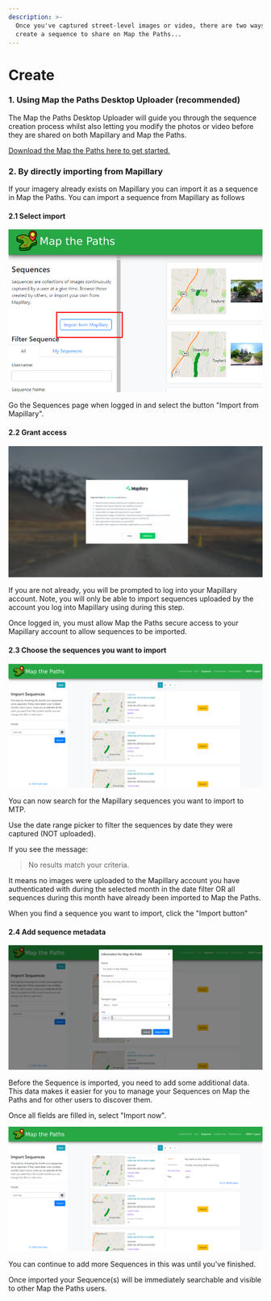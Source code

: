 ```yaml
---
description: >-
  Once you've captured street-level images or video, there are two ways to
  create a sequence to share on Map the Paths...
---
```


# Create

### 1. Using Map the Paths Desktop Uploader \(recommended\)

The Map the Paths Desktop Uploader will guide you through the sequence creation process whilst also letting you modify the photos or video before they are shared on both Mapillary and Map the Paths.

[Download the Map the Paths here to get started.](https://mtp.trekview.org/uploader)

###  **2. By directly importing from Mapillary**

If your imagery already exists on Mapillary you can import it as a sequence in Map the Paths. You can import a sequence from Mapillary as follows

#### **2.1 Select import**

![MTP Import from Mapillary](../../.gitbook/assets/mapillary-import.png)

Go the Sequences page when logged in and select the button "Import from Mapillary".

#### **2.2 Grant access**

![Mapillary Grant Access to MTP](../../.gitbook/assets/mapillary-grant.png)

If you are not already, you will be prompted to log into your Mapillary account. Note, you will only be able to import sequences uploaded by the account you log into Mapillary using during this step.

Once logged in, you must allow Map the Paths secure access to your Mapillary account to allow sequences to be imported.

#### **2.3 Choose the sequences you want to import**

![MTP import Mapillary Sequences](../../.gitbook/assets/0a560e56-3720-429e-81bc-053c44b628c1.png)

You can now search for the Mapillary sequences you want to import to MTP.

Use the date range picker to filter the sequences by date they were captured \(NOT uploaded\).

If you see the message:

> No results match your criteria.

It means no images were uploaded to the Mapillary account you have authenticated with during the selected month in the date filter OR all sequences during this month have already been imported to Map the Paths.

When you find a sequence you want to import, click the "Import button"

#### **2.4 Add sequence metadata**

![Add Sequence metadata](../../.gitbook/assets/107902ad-afc0-4aee-8a9a-5adb504775eb.png)

Before the Sequence is imported, you need to add some additional data. This data makes it easier for you to manage your Sequences on Map the Paths and for other users to discover them.

Once all fields are filled in, select "Import now".

![MTP Sequence imported](../../.gitbook/assets/deed8e0e-4b94-446c-baab-3fb87ba14e5e.png)

You can continue to add more Sequences in this was until you've finished.

Once imported your Sequence\(s\) will be immediately searchable and visible to other Map the Paths users.

